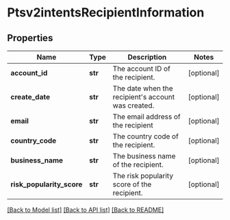 # Ptsv2intentsRecipientInformation

## Properties
Name | Type | Description | Notes
------------ | ------------- | ------------- | -------------
**account_id** | **str** | The account ID of the recipient.  | [optional] 
**create_date** | **str** | The date when the recipient&#39;s account was created.  | [optional] 
**email** | **str** | The email address of the recipient  | [optional] 
**country_code** | **str** | The country code of the recipient.  | [optional] 
**business_name** | **str** | The business name of the recipient.  | [optional] 
**risk_popularity_score** | **str** | The risk popularity score of the recipient.  | [optional] 

[[Back to Model list]](../README.md#documentation-for-models) [[Back to API list]](../README.md#documentation-for-api-endpoints) [[Back to README]](../README.md)


